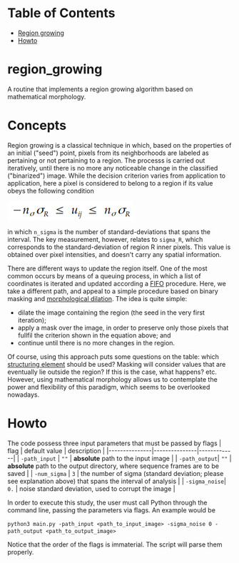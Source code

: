 # Table of Contents

- [Region growing](#region_growing)
- [Howto](#howto)

# region_growing
A routine that implements a region growing algorithm based on mathematical morphology.

# Concepts
Region growing is a classical technique in which, based on the properties of an initial ("seed") point, pixels from its neighborhoods are labeled as pertaining or not pertaining to a region. The processs is carried out iteratively, until there is no more any noticeable change in the classified ("binarized") image.
While the decision criterion varies from application to application, here a pixel is considered to belong to a region if its value obeys the following condition

![intensity criterion](etc/eq_span_interval.png)

in which `n_sigma` is the number of standard-deviations that spans the interval. The key measurement, however, relates to `sigma_R`, which corresponds to the standard-deviation of region R inner pixels. This value is obtained over pixel intensities, and doesn't carry any spatial information.

There are different ways to update the region itself. One of the most common occurs by means of a queuing process, in which a list of coordinates is iterated and updated according a [FIFO](https://en.wikipedia.org/wiki/FIFO_(computing_and_electronics)) procedure. Here, we take a different path, and appeal to a simple procedure based on binary masking and [morphological dilation](https://en.wikipedia.org/wiki/Mathematical_morphology#Dilation). The idea is quite simple:
* dilate the image containing the region (the seed in the very first iteration);
* apply a mask over the image, in order to preserve only those pixels that fullfil the criterion shown in the equation above; and
* continue until there is no more changes in the region.

Of course, using this approach puts some questions on the table: which [structuring element](https://en.wikipedia.org/wiki/Mathematical_morphology#Structuring_element) should be used? Masking will consider values that are eventually lie outside the region? If this is the case, what happens? etc. However, using mathematical morphology allows us to contemplate the power and flexibility of this paradigm, which seems to be overlooked nowadays.

# Howto
The code possess three input parameters that must be passed by flags
| flag          | default value | description |
|---------------|---------------|-------------|
| `-path_input` | `""`          | **absolute** path to the input image |
| `-path_output`| `""`          | **absolute** path to the output directory, where sequence frames are to be saved |
| `-num_sigma`  | `3`           | the number of sigma (standard deviation; please see explanation above) that spans the interval of analysis |
| `-sigma_noise`| `0.`          | noise standard deviation, used to corrupt the image |

In order to execute this study, the user must call Python through the command line, passing the parameters via flags. An example would be
```
python3 main.py -path_input <path_to_input_image> -sigma_noise 0 -path_output <path_to_output_image>
```
Notice that the order of the flags is immaterial. The script will parse them properly.
